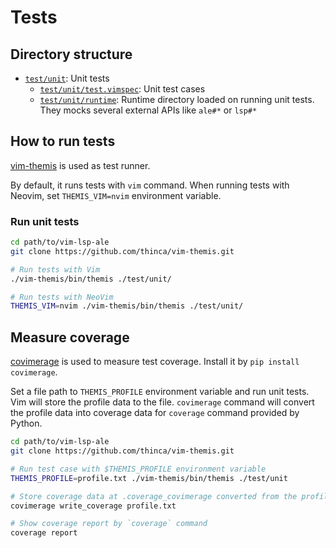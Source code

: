 Tests
=====

## Directory structure

- [`test/unit`](./unit): Unit tests
  - [`test/unit/test.vimspec`](./unit/test.vimspec): Unit test cases
  - [`test/unit/runtime`](./unit/runtime): Runtime directory loaded on running unit tests. They mocks several external APIs like `ale#*` or `lsp#*`

## How to run tests

[vim-themis](https://github.com/thinca/vim-themis) is used as test runner.

By default, it runs tests with `vim` command. When running tests with Neovim, set `THEMIS_VIM=nvim` environment variable.

### Run unit tests

```sh
cd path/to/vim-lsp-ale
git clone https://github.com/thinca/vim-themis.git

# Run tests with Vim
./vim-themis/bin/themis ./test/unit/

# Run tests with NeoVim
THEMIS_VIM=nvim ./vim-themis/bin/themis ./test/unit/
```

## Measure coverage

[covimerage](https://github.com/Vimjas/covimerage) is used to measure test coverage. Install it by `pip install covimerage`.

Set a file path to `THEMIS_PROFILE` environment variable and run unit tests. Vim will store the profile data to the file.
`covimerage` command will convert the profile data into coverage data for `coverage` command provided by Python.

```sh
cd path/to/vim-lsp-ale
git clone https://github.com/thinca/vim-themis.git

# Run test case with $THEMIS_PROFILE environment variable
THEMIS_PROFILE=profile.txt ./vim-themis/bin/themis ./test/unit

# Store coverage data at .coverage_covimerage converted from the profile data
covimerage write_coverage profile.txt

# Show coverage report by `coverage` command
coverage report
```
